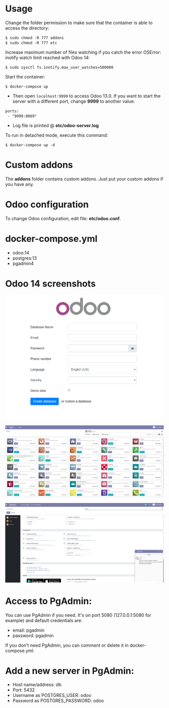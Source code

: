 # Usage

Change the folder permission to make sure that the container is able to access the directory:
```
$ sudo chmod -R 777 addons
$ sudo chmod -R 777 etc
```

Increase maximum number of files watching if you catch the error OSError: inotify watch limit reached with Odoo 14:
```
$ sudo sysctl fs.inotify.max_user_watches=500000
```

Start the container:
```
$ docker-compose up
```

* Then open `localhost:9999` to access Odoo 13.0. If you want to start the server with a different port, change **9999** to another value:

```
ports:
 - "9999:8069"
```


* Log file is printed @ **etc/odoo-server.log**

To run in detached mode, execute this command:

```
$ docker-compose up -d
```

# Custom addons

The **addons** folder contains custom addons. Just put your custom addons if you have any.

# Odoo configuration

To change Odoo configuration, edit file: **etc/odoo.conf**.

# docker-compose.yml

* odoo:14
* postgres:13
* pgadmin4

# Odoo 14 screenshots

![odoo13-start-screen.png](screenshots/odoo13-start-screen.png)

![odoo13-apps-screen.png](screenshots/odoo13-apps-screen.png)

![odoo13-settings-screen.png](screenshots/odoo13-settings-screen.png)

# Access to PgAdmin:

You can use PgAdmin if you need. It's on port 5080 (127.0.0.1:5080 for example) and default credentials are:

* email: pgadmin
* password: pgadmin

If you don't need PgAdmin, you can comment or delete it in docker-compose.yml.

# Add a new server in PgAdmin:

* Host name/address: db
* Port: 5432
* Username as POSTGRES_USER: odoo
* Password as POSTGRES_PASSWORD: odoo
